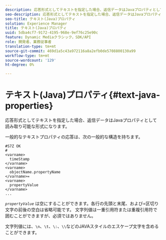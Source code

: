 ```yaml
---
description: 応答形式としてテキストを指定した場合、返信データはJavaプロパティとして読み取り可能な形式になります。
seo-description: 応答形式としてテキストを指定した場合、返信データはJavaプロパティとして読み取り可能な形式になります。
seo-title: テキスト(Java)プロパティ
solution: Experience Manager
title: テキスト(Java)プロパティ
uuid: 5dba4cf7-9172-4195-968e-9ef76c25e90c
feature: Dynamic Mediaクラシック，SDK/API
role: 開発者、業務従事者
translation-type: tm+mt
source-git-commit: 469d1a5c43a972116a8a2efb0de5708800130a99
workflow-type: tm+mt
source-wordcount: '129'
ht-degree: 0%

---
```



# テキスト(Java)プロパティ{#text-java-properties}

応答形式としてテキストを指定した場合、返信データはJavaプロパティとして読み取り可能な形式になります。

一般的なテキストプロパティの応答は、次の一般的な構造を持ちます。

```
#S7Z OK
#
<varname>
  timeStamp
</varname>
<varname>
  objectName.propertyName
</varname>=
<varname>
  propertyValue
</varname>
...
```

*`propertyValue`* は空にすることができます。各行の先頭と末尾、および=区切り文字の前後の空白は省略可能です。 文字列値は一重引用符または重複引用符で囲むことができますが、必須ではありません。

文字列値には、`\n`、`\t`、`\:`、`\\`などのJAVAスタイルのエスケープ文字を含めることができます。
